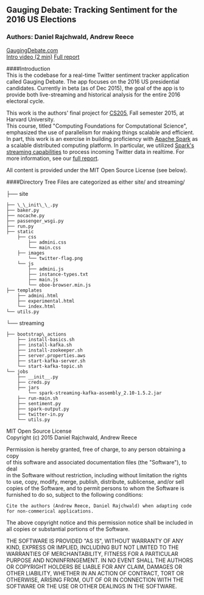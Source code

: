 ## Gauging Debate: Tracking Sentiment for the 2016 US Elections
### Authors: Daniel Rajchwald, Andrew Reece

[GaugingDebate.com](http://gaugingdebate.com/)   
[Intro video (2 min)](https://www.youtube.com/watch?v=Vj6o-z_ekT8)
[Full report](http://gaugingdebate.com/about)  


####Introduction   
This is the codebase for a real-time Twitter sentiment tracker application called Gauging Debate.  The app focuses on the 2016 US presidential candidates. Currently in beta (as of Dec 2015), the goal of the app is to provide both live-streaming and historical analysis for the entire 2016 electoral cycle.  

This work is the authors' final project for [CS205](http://cs205.org), Fall semester 2015, at Harvard University.   
This course, titled "Computing Foundations for Computational Science", emphasized the use of parallelism for making things scalable and efficient.  In part, this work is an exercise in building proficiency with [Apache Spark](http://spark.apache.org/) as a scalable distributed computing platform.  In particular, we utilized [Spark's streaming capabilities](http://spark.apache.org/docs/latest/streaming-programming-guide.html) to process incoming Twitter data in realtime.  For more information, see our [full report](http://gaugingdebate.com/about).

All content is provided under the MIT Open Source License (see below).

  
####Directory Tree
Files are categorized as either site/ and streaming/   

├── site    

  
    ├── \_\_init\_\_.py  
    ├── baker.py  
    ├── nocache.py  
    ├── passenger_wsgi.py  
    ├── run.py  
    ├── static  
        ├── css  
            ├── admini.css  
            └── main.css  
        ├── images  
            └── twitter-flag.png  
        └── js  
            ├── admini.js  
            ├── instance-types.txt  
            ├── main.js  
            └── oboe-browser.min.js  
    ├── templates  
        ├── admini.html  
        ├── experimental.html  
        └── index.html  
    └── utils.py  
└── streaming  
    
    ├── bootstrap\_actions   
        ├── install-basics.sh  
        ├── install-kafka.sh  
        ├── install-zookeeper.sh  
        ├── server.properties.aws  
        ├── start-kafka-server.sh  
        └── start-kafka-topic.sh  
    └── jobs  
        ├── __init__.py  
        ├── creds.py  
        ├── jars  
            └── spark-streaming-kafka-assembly_2.10-1.5.2.jar  
        ├── run-main.sh  
        ├── sentiment.py  
        ├── spark-output.py  
        ├── twitter-in.py  
        └── utils.py
        
        
    
    
    

MIT Open Source License  
Copyright (c) 2015 Daniel Rajchwald, Andrew Reece  

Permission is hereby granted, free of charge, to any person obtaining a copy  
of this software and associated documentation files (the "Software"), to deal  
in the Software without restriction, including without limitation the rights  
to use, copy, modify, merge, publish, distribute, sublicense, and/or sell  
copies of the Software, and to permit persons to whom the Software is  
furnished to do so, subject to the following conditions:  

    Cite the authors (Andrew Reece, Daniel Rajchwald) when adapting code for non-commerical applications.
    
The above copyright notice and this permission notice shall be included in
all copies or substantial portions of the Software.

THE SOFTWARE IS PROVIDED "AS IS", WITHOUT WARRANTY OF ANY KIND, EXPRESS OR
IMPLIED, INCLUDING BUT NOT LIMITED TO THE WARRANTIES OF MERCHANTABILITY,
FITNESS FOR A PARTICULAR PURPOSE AND NONINFRINGEMENT.  IN NO EVENT SHALL THE
AUTHORS OR COPYRIGHT HOLDERS BE LIABLE FOR ANY CLAIM, DAMAGES OR OTHER
LIABILITY, WHETHER IN AN ACTION OF CONTRACT, TORT OR OTHERWISE, ARISING FROM,
OUT OF OR IN CONNECTION WITH THE SOFTWARE OR THE USE OR OTHER DEALINGS IN
THE SOFTWARE.